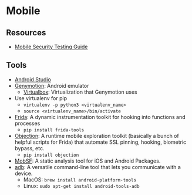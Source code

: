 # Mobile

## Resources
* [Mobile Security Testing Guide](https://mobile-security.gitbook.io/mobile-security-testing-guide/)

## Tools
* [Android Studio](https://developer.android.com/studio)
* [Genymotion](https://www.genymotion.com/): Android emulator
  * [Virtualbox](https://www.virtualbox.org/): Virtualization that Genymotion uses
* Use virtualenv for pip
  * `virtualenv -p python3 <virtualenv_name>`
  * `source <virtualenv_name>/bin/activate`
* [Frida](https://frida.re/docs/home/): A dynamic instrumentation toolkit for hooking into functions and processes
  * `pip install frida-tools`
* [Objection](https://github.com/sensepost/objection): A runtime mobile exploration toolkit (basically a bunch of helpful scripts for Frida) that automate SSL pinning, hooking, biometric bypass, etc.
  * `pip install objection`
* [MobSF](https://github.com/MobSF/Mobile-Security-Framework-MobSF): A static analysis tool for iOS and Android Packages.
* [adb](https://developer.android.com/studio/command-line/adb): A versatile command-line tool that lets you communicate with a device.
  * MacOS: `brew install android-platform-tools`
  * Linux: `sudo apt-get install android-tools-adb`
